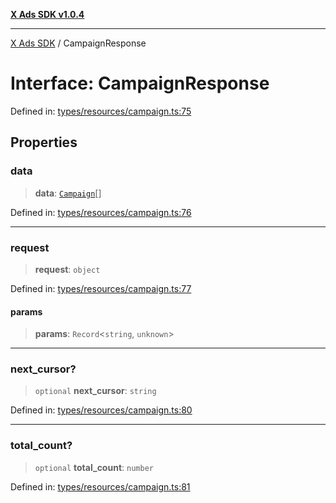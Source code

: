 [**X Ads SDK v1.0.4**](../README.md)

***

[X Ads SDK](../globals.md) / CampaignResponse

# Interface: CampaignResponse

Defined in: [types/resources/campaign.ts:75](https://github.com/kage1020/x-ads-sdk/blob/main/src/types/resources/campaign.ts#L75)

## Properties

### data

> **data**: [`Campaign`](Campaign.md)[]

Defined in: [types/resources/campaign.ts:76](https://github.com/kage1020/x-ads-sdk/blob/main/src/types/resources/campaign.ts#L76)

***

### request

> **request**: `object`

Defined in: [types/resources/campaign.ts:77](https://github.com/kage1020/x-ads-sdk/blob/main/src/types/resources/campaign.ts#L77)

#### params

> **params**: `Record`\<`string`, `unknown`\>

***

### next\_cursor?

> `optional` **next\_cursor**: `string`

Defined in: [types/resources/campaign.ts:80](https://github.com/kage1020/x-ads-sdk/blob/main/src/types/resources/campaign.ts#L80)

***

### total\_count?

> `optional` **total\_count**: `number`

Defined in: [types/resources/campaign.ts:81](https://github.com/kage1020/x-ads-sdk/blob/main/src/types/resources/campaign.ts#L81)
